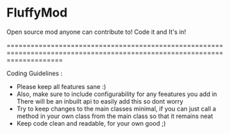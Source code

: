 FluffyMod
=========

Open source mod anyone can contribute to! Code it and It's in!

==========================================================================================================================

Coding Guidelines : 

* Please keep all features sane :)
* Also, make sure to include configurability for any feeatures you add in
  There will be an inbuilt api to easily add this so dont worry
* Try to keep changes to the main classes minimal, if you can just call a method in your own class from the main class so   that it remains neat
* Keep code clean and readable, for your own good ;)
